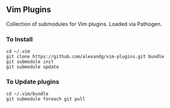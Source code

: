 Vim Plugins
---------------

Collection of submodules for Vim plugins. Loaded via Pathogen.


### To Install

```
cd ~/.vim
git clone https://github.com/alexandg/vim-plugins.git bundle
git submodule init
git submodule update
```

### To Update plugins

```
cd ~/.vim/bundle
git submodule foreach git pull
```
